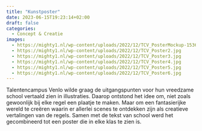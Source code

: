 ```yaml
---
title: "Kunstposter"
date: 2023-06-15T19:23:14+02:00
draft: false
categories:
  - Concept & Creatie
images:
  - https://mighty1.nl/wp-content/uploads/2022/12/TCV_PosterMockup-1536x1167.jpg
  - https://mighty1.nl/wp-content/uploads/2022/12/TCV_Poster2.jpg
  - https://mighty1.nl/wp-content/uploads/2022/12/TCV_Poster3.jpg
  - https://mighty1.nl/wp-content/uploads/2022/12/TCV_Poster4.jpg
  - https://mighty1.nl/wp-content/uploads/2022/12/TCV_Poster5.jpg
  - https://mighty1.nl/wp-content/uploads/2022/12/TCV_Poster6.jpg
---
```


Talentencampus Venlo wilde graag de uitgangspunten voor hun vreedzame school vertaald zien in illustraties. Daarop ontstond het idee om, niet zoals gewoonlijk bij elke regel een plaatje te maken. Maar om een fantasierijke wereld te creëren waarin er allerlei scenes te ontdekken zijn als creatieve vertalingen van de regels. Samen met de tekst van school werd het gecombineerd tot een poster die in elke klas te zien is.
